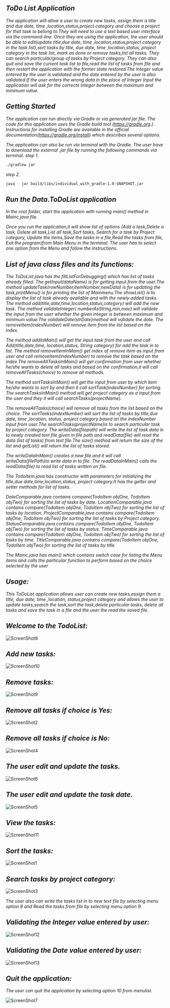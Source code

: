 ## *ToDo List Application*

*The application will allow a user to create new tasks, assign them a title and due date, time ,location,status,project
category and choose a project for that task to belong to.They will need to use a text based user interface via the
command-line. Once they are using the application, the user should be able to edit(update title,due date, time
,location,status,project category in the task list),sort tasks by title, due date, time ,location,status, project
category in the task list, mark as done or remove tasks,list all tasks. They can search particular/group of tasks by
Project category. They can also quit and save the current task list to file,read the list of tasks from file and then
restart the application with the former state restored.The Integer value entered by the user is validated and the date
entered by the user is also validated.If the user enters the wrong data in the place of Integer Input the application
will ask for the corrects Integer between the maximum and minimum value.*

## *Getting Started*

*The application can run directly via Gradle or via generated jar file.*
*The code for this application uses the Gradle build tool (https://gradle.org.). Instructions for installing Gradle are
available in the official documentation(https://gradle.org/install) which describes several options.*

*The application can also be run via terminal with the Gradle. The user have to download the external .jar file by
running the following commands via terminal.*
*step 1.* 
```bash
./gradlew jar
```
*step 2.*
```bash
java - jar build/libs/individual_with_gradle-1.0-SNAPSHOT.jar
``` 

## *Run the Data.ToDoList application* 

*In the root folder, start the application with running main() method in Mainc.java file.*

*Once you run the application,it will show list of options (Add a task,Delete a task, Delete all task,List all task,Sort
tasks, Search for a task by Project category, Update the items,Save the tasks in a file,Read the tasks from file, Exit
the program)from Main Menu in the terminal. The user has to select one option from the Menu and follow the
instructions.*

## *List of java class files and its functions:*

*The ToDoList.java has the fillListForDebugging() which has list of tasks already filled. The getInput(dataName) is for
getting input from the user.The method updateTask(rowNumber,itemNumber,newData) is for updating the task,printMenu() is
for printing the list of Mainmenu.The showList() is to display the list of task already available and with the newly
added tasks. The method add(title,date,time,location,status,category) will add the new task. The method validateInteger(
numberAsString,min,max) will validate the input from the user whether the given integer is between maximum and minimum
value.The validateDate(strDate)method will validate the date. The removeItem(indexNumber) will remove item from the list
based on the index.*

*The method addInMain() will get the input task from the user and call Add(title,date,time, location,status, String
category) for add the task in to list. The method removeItemInMain() get index of remove item as input from user and
call removeItem(indexNumber) to remove the task based on the index.The removeAllTasksInMain() will get confirmation from
user whether he/she wants to delete all tasks and based on the confirmation,it will call removeAllTasks(choice) to
remove all methods.*

*The method sortTasksInMain() will get the input from user by which item he/she wants to sort by and then it call
sortTask(indexNumber) for sorting. The searchTasksInMain() method will get project category as a input from the user and
they it will call searchTasks(projectName).*

*The removeAllTasks(choice) will remove all tasks from the list based on the choice. The sortTasks(indexNumber) will
sort the list of tasks by title,due date, time ,location, status, project category based on the indexNumber input from
user.The searchTasks(projectName)is to search particular task by project category. The writeData(filepath) will write
the list of task data in to newly created text file given in file path and readData(file) will read the data
(list of tasks) from text file.The size() method will return the size of the list and getList() will return the list of
tasks stored.*

*The writeDataInMain() creates a new file and it will call writeData(filePath)to write data in to file. The
readDataInMain() calls the readData(file) to read list of tasks written on file.*

*The TodoItem.java has constructor with parameters for initializing the title,due date,time,location,status, project
category.It has the getter and setter methods for list of tasks.*

*DateComparable.java contains compare(TodoItem objOne, TodoItem objTwo) for sorting the list of tasks by date.*
*LocationComparable.java contains compare(TodoItem objOne, TodoItem objTwo) for sorting the list of tasks by location.*
*ProjectComparable.java contains compare(TodoItem objOne, TodoItem objTwo) for sorting the list of tasks by Project
category.*
*StatusComparable.java contains compare(TodoItem objOne, TodoItem objTwo) for sorting the list of tasks by status.*
*TimeComparable.java contains compare(TodoItem objOne, TodoItem objTwo) for sorting the list of tasks by time.*
*TitleComparable.java contains compare(TodoItem objOne, TodoItem objTwo) for sorting the list of tasks by title.*

*The Mainc.java has main() which contains switch case for listing the Menu items and calls the particular function to
perform based on the choice selected by the user*

## *Usage:*

*This ToDoList application allows user can create new tasks,assign them a title, due date, time ,location,
status,project category and allows the user to update tasks,search the task,sort the task,delete particular tasks,
delete all tasks and save the task in a file and the user the read the saved file.*

## *Welcome to the TodoList:*

![ScreenShot8](Screenshots/ScreenShot8.png)

## *Add new tasks:*

![ScreenShot10](Screenshots/ScreenShot10.png)

## *Remove tasks:*

![ScreenShot9](Screenshots/ScreenShot9.png)

## *Remove all tasks if choice is Yes:*

![ScreenShot2](Screenshots/ScreenShot2.png)

## *Remove all tasks if choice is No:*

![ScreenShot4](Screenshots/ScreenShot4.png)

## *The user edit and update the tasks.*

![ScreenShot6](Screenshots/ScreenShot6.png)

## *The user edit and update the task date.*

![ScreenShot5](Screenshots/ScreenShot5.png)

## *View the tasks:*

![ScreenShot11](Screenshots/ScreenShot11.png)

## *Sort the tasks:*

![ScreenShot1](Screenshots/ScreenShot1.png)

## *Search tasks by project category:*

![ScreenShot3](Screenshots/ScreenShot3.png)

*The user also can write the tasks list in to new text file by selecting menu option 8 and Read the tasks from file by
selecting menu option 9.*

## *Validating the Integer value entered by user:*

![ScreenShot12](Screenshots/ScreenShot12.png)

## *Validating the Date value entered by user:*

![ScreenShot13](Screenshots/ScreenShot13.png)

## *Quit the application:*

*The user can quit the application by selecting option 10 from menulist.*

![ScreenShot7](Screenshots/ScreenShot7.png)
































